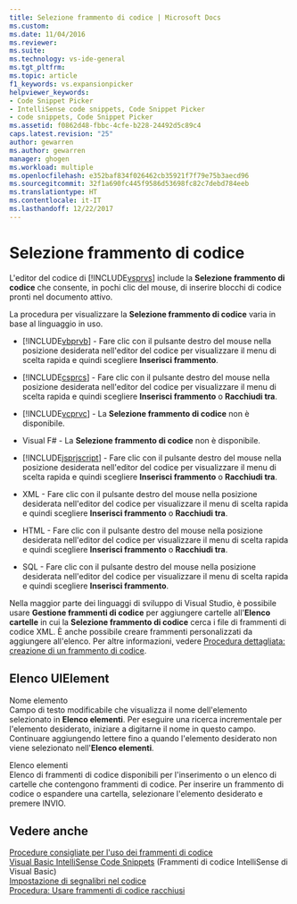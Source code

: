 ```yaml
---
title: Selezione frammento di codice | Microsoft Docs
ms.custom: 
ms.date: 11/04/2016
ms.reviewer: 
ms.suite: 
ms.technology: vs-ide-general
ms.tgt_pltfrm: 
ms.topic: article
f1_keywords: vs.expansionpicker
helpviewer_keywords:
- Code Snippet Picker
- IntelliSense code snippets, Code Snippet Picker
- code snippets, Code Snippet Picker
ms.assetid: f0862d48-fbbc-4cfe-b228-24492d5c89c4
caps.latest.revision: "25"
author: gewarren
ms.author: gewarren
manager: ghogen
ms.workload: multiple
ms.openlocfilehash: e352baf834f026462cb35921f7f79e75b3aecd96
ms.sourcegitcommit: 32f1a690fc445f9586d53698fc82c7debd784eeb
ms.translationtype: HT
ms.contentlocale: it-IT
ms.lasthandoff: 12/22/2017
---
```

# <a name="code-snippet-picker"></a>Selezione frammento di codice
L'editor del codice di [!INCLUDE[vsprvs](../../code-quality/includes/vsprvs_md.md)] include la **Selezione frammento di codice** che consente, in pochi clic del mouse, di inserire blocchi di codice pronti nel documento attivo.  
  
 La procedura per visualizzare la **Selezione frammento di codice** varia in base al linguaggio in uso.  
  
-   [!INCLUDE[vbprvb](../../code-quality/includes/vbprvb_md.md)] - Fare clic con il pulsante destro del mouse nella posizione desiderata nell'editor del codice per visualizzare il menu di scelta rapida e quindi scegliere **Inserisci frammento**.  
  
-   [!INCLUDE[csprcs](../../data-tools/includes/csprcs_md.md)] - Fare clic con il pulsante destro del mouse nella posizione desiderata nell'editor del codice per visualizzare il menu di scelta rapida e quindi scegliere **Inserisci frammento** o **Racchiudi tra**.  
  
-   [!INCLUDE[vcprvc](../../code-quality/includes/vcprvc_md.md)] - La **Selezione frammento di codice** non è disponibile.  
  
-   Visual F# - La **Selezione frammento di codice** non è disponibile.  
  
-   [!INCLUDE[jsprjscript](../../debugger/debug-interface-access/includes/jsprjscript_md.md)] - Fare clic con il pulsante destro del mouse nella posizione desiderata nell'editor del codice per visualizzare il menu di scelta rapida e quindi scegliere **Inserisci frammento** o **Racchiudi tra**.  
  
-   XML - Fare clic con il pulsante destro del mouse nella posizione desiderata nell'editor del codice per visualizzare il menu di scelta rapida e quindi scegliere **Inserisci frammento** o **Racchiudi tra**.  
  
-   HTML - Fare clic con il pulsante destro del mouse nella posizione desiderata nell'editor del codice per visualizzare il menu di scelta rapida e quindi scegliere **Inserisci frammento** o **Racchiudi tra**.  
  
-   SQL - Fare clic con il pulsante destro del mouse nella posizione desiderata nell'editor del codice per visualizzare il menu di scelta rapida e quindi scegliere **Inserisci frammento**.  
  
Nella maggior parte dei linguaggi di sviluppo di Visual Studio, è possibile usare **Gestione frammenti di codice** per aggiungere cartelle all'**Elenco cartelle** in cui la **Selezione frammento di codice** cerca i file di frammenti di codice XML. È anche possibile creare frammenti personalizzati da aggiungere all'elenco. Per altre informazioni, vedere [Procedura dettagliata: creazione di un frammento di codice](../../ide/walkthrough-creating-a-code-snippet.md).  
  
## <a name="uielement-list"></a>Elenco UIElement  
Nome elemento  
Campo di testo modificabile che visualizza il nome dell'elemento selezionato in **Elenco elementi**. Per eseguire una ricerca incrementale per l'elemento desiderato, iniziare a digitarne il nome in questo campo. Continuare aggiungendo lettere fino a quando l'elemento desiderato non viene selezionato nell'**Elenco elementi**.  
  
Elenco elementi  
Elenco di frammenti di codice disponibili per l'inserimento o un elenco di cartelle che contengono frammenti di codice. Per inserire un frammento di codice o espandere una cartella, selezionare l'elemento desiderato e premere INVIO.  
  
## <a name="see-also"></a>Vedere anche  
[Procedure consigliate per l'uso dei frammenti di codice](../../ide/best-practices-for-using-code-snippets.md)   
[Visual Basic IntelliSense Code Snippets](/dotnet/visual-basic/developing-apps/using-ide/intellisense-code-snippets)  (Frammenti di codice IntelliSense di Visual Basic)  
[Impostazione di segnalibri nel codice](../../ide/setting-bookmarks-in-code.md)   
[Procedura: Usare frammenti di codice racchiusi](../../ide/how-to-use-surround-with-code-snippets.md)